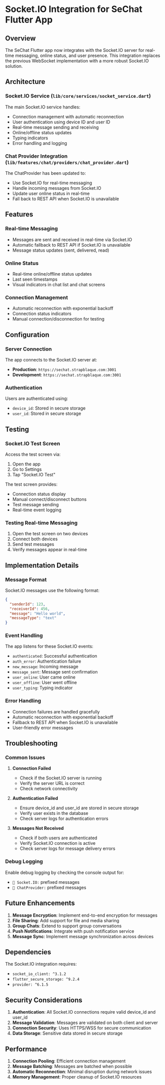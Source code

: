 # Socket.IO Integration for SeChat Flutter App

## Overview

The SeChat Flutter app now integrates with the Socket.IO server for real-time messaging, online status, and user presence. This integration replaces the previous WebSocket implementation with a more robust Socket.IO solution.

## Architecture

### Socket.IO Service (`lib/core/services/socket_service.dart`)

The main Socket.IO service handles:
- Connection management with automatic reconnection
- User authentication using device ID and user ID
- Real-time message sending and receiving
- Online/offline status updates
- Typing indicators
- Error handling and logging

### Chat Provider Integration (`lib/features/chat/providers/chat_provider.dart`)

The ChatProvider has been updated to:
- Use Socket.IO for real-time messaging
- Handle incoming messages from Socket.IO
- Update user online status in real-time
- Fall back to REST API when Socket.IO is unavailable

## Features

### Real-time Messaging
- Messages are sent and received in real-time via Socket.IO
- Automatic fallback to REST API if Socket.IO is unavailable
- Message status updates (sent, delivered, read)

### Online Status
- Real-time online/offline status updates
- Last seen timestamps
- Visual indicators in chat list and chat screens

### Connection Management
- Automatic reconnection with exponential backoff
- Connection status indicators
- Manual connection/disconnection for testing

## Configuration

### Server Connection
The app connects to the Socket.IO server at:
- **Production**: `https://sechat.strapblaque.com:3001`
- **Development**: `https://sechat.strapblaque.com:3001`

### Authentication
Users are authenticated using:
- `device_id`: Stored in secure storage
- `user_id`: Stored in secure storage

## Testing

### Socket.IO Test Screen
Access the test screen via:
1. Open the app
2. Go to Settings
3. Tap "Socket.IO Test"

The test screen provides:
- Connection status display
- Manual connect/disconnect buttons
- Test message sending
- Real-time event logging

### Testing Real-time Messaging
1. Open the test screen on two devices
2. Connect both devices
3. Send test messages
4. Verify messages appear in real-time

## Implementation Details

### Message Format
Socket.IO messages use the following format:
```json
{
  "senderId": 123,
  "receiverId": 456,
  "message": "Hello world",
  "messageType": "text"
}
```

### Event Handling
The app listens for these Socket.IO events:
- `authenticated`: Successful authentication
- `auth_error`: Authentication failure
- `new_message`: Incoming message
- `message_sent`: Message sent confirmation
- `user_online`: User came online
- `user_offline`: User went offline
- `user_typing`: Typing indicator

### Error Handling
- Connection failures are handled gracefully
- Automatic reconnection with exponential backoff
- Fallback to REST API when Socket.IO is unavailable
- User-friendly error messages

## Troubleshooting

### Common Issues

1. **Connection Failed**
   - Check if the Socket.IO server is running
   - Verify the server URL is correct
   - Check network connectivity

2. **Authentication Failed**
   - Ensure device_id and user_id are stored in secure storage
   - Verify user exists in the database
   - Check server logs for authentication errors

3. **Messages Not Received**
   - Check if both users are authenticated
   - Verify Socket.IO connection is active
   - Check server logs for message delivery errors

### Debug Logging
Enable debug logging by checking the console output for:
- `🔌 Socket.IO:` prefixed messages
- `📱 ChatProvider:` prefixed messages

## Future Enhancements

1. **Message Encryption**: Implement end-to-end encryption for messages
2. **File Sharing**: Add support for file and media sharing
3. **Group Chats**: Extend to support group conversations
4. **Push Notifications**: Integrate with push notification service
5. **Message Sync**: Implement message synchronization across devices

## Dependencies

The Socket.IO integration requires:
- `socket_io_client: ^3.1.2`
- `flutter_secure_storage: ^9.2.4`
- `provider: ^6.1.5`

## Security Considerations

1. **Authentication**: All Socket.IO connections require valid device_id and user_id
2. **Message Validation**: Messages are validated on both client and server
3. **Connection Security**: Uses HTTPS/WSS for secure communication
4. **Data Storage**: Sensitive data stored in secure storage

## Performance

1. **Connection Pooling**: Efficient connection management
2. **Message Batching**: Messages are batched when possible
3. **Automatic Reconnection**: Minimal disruption during network issues
4. **Memory Management**: Proper cleanup of Socket.IO resources 